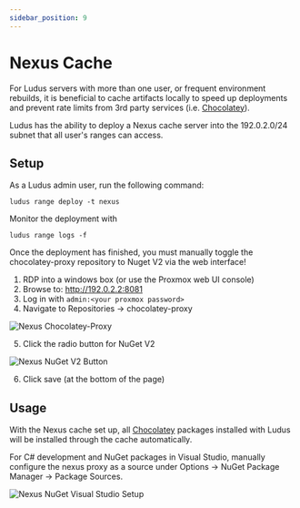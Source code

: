 ```yaml
---
sidebar_position: 9
---
```


# Nexus Cache

For Ludus servers with more than one user, or frequent environment rebuilds, it is beneficial to cache
artifacts locally to speed up deployments and prevent rate limits from 3rd party services (i.e. [Chocolatey](https://chocolatey.org/)).

Ludus has the ability to deploy a Nexus cache server into the 192.0.2.0/24 subnet that all user's ranges
can access.

## Setup

As a Ludus admin user, run the following command:

```
ludus range deploy -t nexus
```

Monitor the deployment with 

```
ludus range logs -f
```

Once the deployment has finished, you must manually toggle the chocolatey-proxy repository to Nuget V2 via the web interface!
1. RDP into a windows box (or use the Proxmox web UI console)
2. Browse to: http://192.0.2.2:8081
3. Log in with `admin:<your proxmox password>`
4. Navigate to Repositories -> chocolatey-proxy

![Nexus Chocolatey-Proxy](/img/nexus/nexus-choco-proxy.png)

5. Click the radio button for NuGet V2

![Nexus NuGet V2 Button](/img/nexus/nexus-nugetv2.png)

6. Click save (at the bottom of the page)

## Usage

With the Nexus cache set up, all [Chocolatey](https://chocolatey.org/) packages installed with Ludus will be installed through the cache automatically.

For C# development and NuGet packages in Visual Studio, manually configure the nexus proxy as a source under Options -> NuGet Package Manager -> Package Sources.

![Nexus NuGet Visual Studio Setup](/img/nexus/nexus-visual-studio.png)

